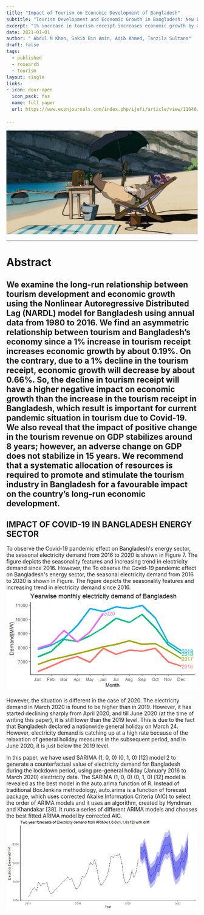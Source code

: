 ```yaml
---
title: "Impact of Tourism on Economic Development of Bangladesh"
subtitle: "Tourism Development and Economic Growth in Bangladesh: New Evidence from Nonlinear Autoregressive Distributed Lag"
excerpt: "1% increase in tourism receipt increases economic growth by about 0.19%n on the contrary, 1% decline in the tourism receipt, growth will decrease by about 0.66%. . So, the decline in tourism receipt will have a higher negative impact on economic growth than the increase in the tourism receipt in Bangladesh, which is important for current pandemic situation in tourism due to Covid-19"
date: 2021-01-01
author: " Abdul M Khan, Sakib Bin Amin, Adib Ahmed, Tanzila Sultana"
draft: false
tags:
  - published
  - research
  - tourism
layout: single
links:
- icon: door-open
  icon_pack: fas
  name: full paper
  url: https://www.econjournals.com/index.php/ijefi/article/view/11040/pdf

---
```

![](NARDL-featured.jpg)

---
# Abstract

We examine the long-run relationship between tourism development and economic growth using the Nonlinear Autoregressive Distributed Lag (NARDL)
model for Bangladesh using annual data from 1980 to 2016. We find an asymmetric relationship between tourism and Bangladesh’s economy since
a 1% increase in tourism receipt increases economic growth by about 0.19%. On the contrary, due to a 1% decline in the tourism receipt, economic
growth will decrease by about 0.66%. So, the decline in tourism receipt will have a higher negative impact on economic growth than the increase in
the tourism receipt in Bangladesh, which result is important for current pandemic situation in tourism due to Covid-19. We also reveal that the impact
of positive change in the tourism revenue on GDP stabilizes around 8 years; however, an adverse change on GDP does not stabilize in 15 years. We
recommend that a systematic allocation of resources is required to promote and stimulate the tourism industry in Bangladesh for a favourable impact
on the country’s long-run economic development.
---

## IMPACT OF COVID-19 IN BANGLADESH ENERGY SECTOR
To observe the Covid-19 pandemic effect on
Bangladesh's energy sector, the seasonal electricity
demand from 2016 to 2020 is shown in Figure 7. The
figure depicts the seasonality features and increasing
trend in electricity demand since 2016. However, the
To observe the Covid-19 pandemic effect on
Bangladesh's energy sector, the seasonal electricity
demand from 2016 to 2020 is shown in Figure. The
figure depicts the seasonality features and increasing
trend in electricity demand since 2016. 
![Comparison of Bangladesh's seasonal electricity demand for 2016, 2017, 2018, 2019, and 2020](monthly_electricity_demand.png)

However, the situation is different in the case of 2020. The electricity
demand in March 2020 is found to be higher than in
2019. However, it has started declining sharply from
April 2020, and till June 2020 (at the time of writing this
paper), it is still lower than the 2019 level. This is due to
the fact that Bangladesh declared a nationwide general
holiday on March 24. However, electricity demand is
catching up at a high rate because of the relaxation of
general holiday measures in the subsequent period, and
in June 2020, it is just below the 2019 level.

In this paper, we have used SARIMA (1, 0, 0) (0,
1, 0) [12] model 2 to generate a counterfactual value of
electricity demand for Bangladesh during the lockdown
period, using pre-general holiday (January 2016 to
March 2020) electricity data. The SARIMA (1, 0, 0) (0,
1, 0) [12] model is revealed as the best model in the
auto.arima function of R. Instead of traditional BoxJenkins methodology, auto.arima is a function of
forecast package, which uses corrected Akaike
Information Criteria (AIC) to select the order of ARIMA
models and it uses an algorithm, created by Hyndman
and Khandakar [38]. It runs a series of different ARIMA
models and chooses the best fitted ARIMA model by
corrected AIC.
![](SARIMA_total.png)
